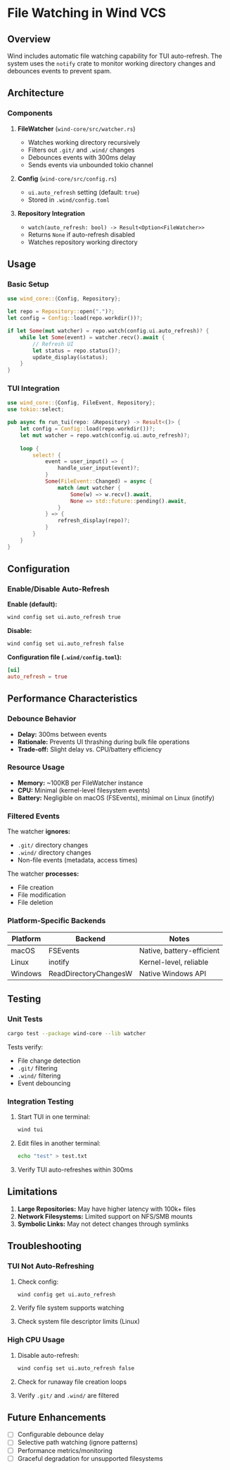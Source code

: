 # File Watching in Wind VCS

## Overview

Wind includes automatic file watching capability for TUI auto-refresh. The system uses the `notify` crate to monitor working directory changes and debounces events to prevent spam.

## Architecture

### Components

1. **FileWatcher** (`wind-core/src/watcher.rs`)
   - Watches working directory recursively
   - Filters out `.git/` and `.wind/` changes
   - Debounces events with 300ms delay
   - Sends events via unbounded tokio channel

2. **Config** (`wind-core/src/config.rs`)
   - `ui.auto_refresh` setting (default: `true`)
   - Stored in `.wind/config.toml`

3. **Repository Integration**
   - `watch(auto_refresh: bool) -> Result<Option<FileWatcher>>`
   - Returns `None` if auto-refresh disabled
   - Watches repository working directory

## Usage

### Basic Setup

```rust
use wind_core::{Config, Repository};

let repo = Repository::open(".")?;
let config = Config::load(repo.workdir())?;

if let Some(mut watcher) = repo.watch(config.ui.auto_refresh)? {
    while let Some(event) = watcher.recv().await {
        // Refresh UI
        let status = repo.status()?;
        update_display(&status);
    }
}
```

### TUI Integration

```rust
use wind_core::{Config, FileEvent, Repository};
use tokio::select;

pub async fn run_tui(repo: &Repository) -> Result<()> {
    let config = Config::load(repo.workdir())?;
    let mut watcher = repo.watch(config.ui.auto_refresh)?;
    
    loop {
        select! {
            event = user_input() => {
                handle_user_input(event)?;
            }
            Some(FileEvent::Changed) = async {
                match &mut watcher {
                    Some(w) => w.recv().await,
                    None => std::future::pending().await,
                }
            } => {
                refresh_display(repo)?;
            }
        }
    }
}
```

## Configuration

### Enable/Disable Auto-Refresh

**Enable (default):**
```bash
wind config set ui.auto_refresh true
```

**Disable:**
```bash
wind config set ui.auto_refresh false
```

**Configuration file (`.wind/config.toml`):**
```toml
[ui]
auto_refresh = true
```

## Performance Characteristics

### Debounce Behavior

- **Delay:** 300ms between events
- **Rationale:** Prevents UI thrashing during bulk file operations
- **Trade-off:** Slight delay vs. CPU/battery efficiency

### Resource Usage

- **Memory:** ~100KB per FileWatcher instance
- **CPU:** Minimal (kernel-level filesystem events)
- **Battery:** Negligible on macOS (FSEvents), minimal on Linux (inotify)

### Filtered Events

The watcher **ignores:**
- `.git/` directory changes
- `.wind/` directory changes
- Non-file events (metadata, access times)

The watcher **processes:**
- File creation
- File modification
- File deletion

### Platform-Specific Backends

| Platform | Backend | Notes |
|----------|---------|-------|
| macOS | FSEvents | Native, battery-efficient |
| Linux | inotify | Kernel-level, reliable |
| Windows | ReadDirectoryChangesW | Native Windows API |

## Testing

### Unit Tests

```bash
cargo test --package wind-core --lib watcher
```

Tests verify:
- File change detection
- `.git/` filtering
- `.wind/` filtering
- Event debouncing

### Integration Testing

1. Start TUI in one terminal:
   ```bash
   wind tui
   ```

2. Edit files in another terminal:
   ```bash
   echo "test" > test.txt
   ```

3. Verify TUI auto-refreshes within 300ms

## Limitations

1. **Large Repositories:** May have higher latency with 100k+ files
2. **Network Filesystems:** Limited support on NFS/SMB mounts
3. **Symbolic Links:** May not detect changes through symlinks

## Troubleshooting

### TUI Not Auto-Refreshing

1. Check config:
   ```bash
   wind config get ui.auto_refresh
   ```

2. Verify file system supports watching
3. Check system file descriptor limits (Linux)

### High CPU Usage

1. Disable auto-refresh:
   ```bash
   wind config set ui.auto_refresh false
   ```

2. Check for runaway file creation loops
3. Verify `.git/` and `.wind/` are filtered

## Future Enhancements

- [ ] Configurable debounce delay
- [ ] Selective path watching (ignore patterns)
- [ ] Performance metrics/monitoring
- [ ] Graceful degradation for unsupported filesystems
